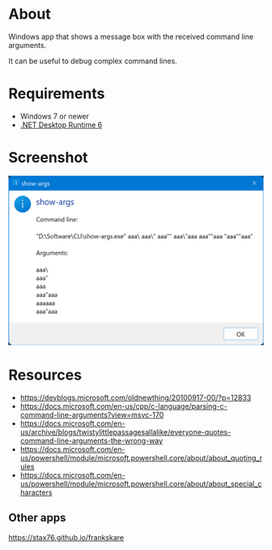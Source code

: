 ﻿
# About

Windows app that shows a message box with the received command line arguments.

It can be useful to debug complex command lines.

# Requirements

- Windows 7 or newer
- [.NET Desktop Runtime 6](https://dotnet.microsoft.com/en-us/download/dotnet/6.0)

# Screenshot

![-](show-args.png)

# Resources

- https://devblogs.microsoft.com/oldnewthing/20100917-00/?p=12833
- https://docs.microsoft.com/en-us/cpp/c-language/parsing-c-command-line-arguments?view=msvc-170
- https://docs.microsoft.com/en-us/archive/blogs/twistylittlepassagesallalike/everyone-quotes-command-line-arguments-the-wrong-way
- https://docs.microsoft.com/en-us/powershell/module/microsoft.powershell.core/about/about_quoting_rules
- https://docs.microsoft.com/en-us/powershell/module/microsoft.powershell.core/about/about_special_characters

Other apps
----------

https://stax76.github.io/frankskare
